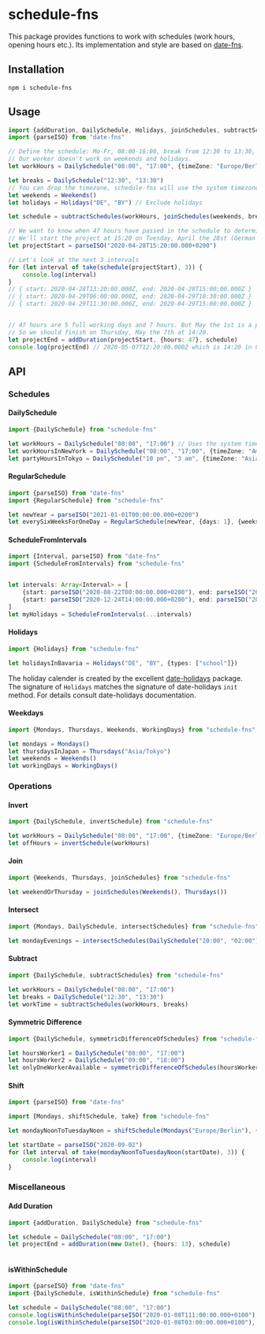 # schedule-fns

This package provides functions to work with schedules (work hours, opening hours etc.).
Its implementation and style are based on [date-fns](https://github.com/date-fns/date-fns).

## Installation

    npm i schedule-fns
    
## Usage

```typescript
import {addDuration, DailySchedule, Holidays, joinSchedules, subtractSchedules, take, Weekends} from "schedule-fns"
import {parseISO} from "date-fns"

// Define the schedule: Mo-Fr, 08:00-16:00, break from 12:30 to 13:30, German timezone.
// Our worker doesn't work on weekends and holidays.
let workHours = DailySchedule("08:00", "17:00", {timeZone: "Europe/Berlin"})

let breaks = DailySchedule("12:30", "13:30")
// You can drop the timezone, schedule-fns will use the system timezone then
let weekends = Weekends()
let holidays = Holidays("DE", "BY") // Exclude holidays

let schedule = subtractSchedules(workHours, joinSchedules(weekends, breaks, holidays))

// We want to know when 47 hours have passed in the schedule to determine the project deadline
// We'll start the project at 15:20 on Tuesday, April the 28st (German timezone)
let projectStart = parseISO("2020-04-28T15:20:00.000+0200")

// Let's look at the next 3 intervals
for (let interval of take(schedule(projectStart), 3)) {
    console.log(interval)
}
// { start: 2020-04-28T13:20:00.000Z, end: 2020-04-28T15:00:00.000Z }
// { start: 2020-04-29T06:00:00.000Z, end: 2020-04-29T10:30:00.000Z }
// { start: 2020-04-29T11:30:00.000Z, end: 2020-04-29T15:00:00.000Z }


// 47 hours are 5 full working days and 7 hours. But May the 1st is a public holiday in Germany.
// So we should finish on Thursday, May the 7th at 14:20.
let projectEnd = addDuration(projectStart, {hours: 47}, schedule)
console.log(projectEnd) // 2020-05-07T12:20:00.000Z which is 14:20 in German time

```

## API
### Schedules
#### DailySchedule

```typescript
import {DailySchedule} from "schedule-fns"

let workHours = DailySchedule("08:00", "17:00") // Uses the system timezone
let workHoursInNewYork = DailySchedule("08:00", "17:00", {timeZone: "America/New_York"})
let partyHoursInTokyo = DailySchedule("10 pm", "3 am", {timeZone: "Asia/Tokyo", timeFormat: "h a"})
```

#### RegularSchedule
```typescript
import {parseISO} from "date-fns"
import {RegularSchedule} from "schedule-fns"

let newYear = parseISO("2021-01-01T00:00:00.000+0200")
let everySixWeeksForOneDay = RegularSchedule(newYear, {days: 1}, {weeks: 6}) 
```

#### ScheduleFromIntervals

```typescript
import {Interval, parseISO} from "date-fns"
import {ScheduleFromIntervals} from "schedule-fns"


let intervals: Array<Interval> = [
    {start: parseISO("2020-08-22T00:00:00.000+0200"), end: parseISO("2020-08-31T00:00:00.000+0200")},
    {start: parseISO("2020-12-24T14:00:00.000+0200"), end: parseISO("2021-01-08T00:00:00.000+0200")}
]
let myHolidays = ScheduleFromIntervals(...intervals) 
```

#### Holidays
```typescript
import {Holidays} from "schedule-fns"

let holidaysInBavaria = Holidays("DE", "BY", {types: ["school"]}) 
```

The holiday calender is created by the excellent [date-holidays](https://github.com/commenthol/date-holidays) package.
The signature of `Holidays` matches the signature of date-holidays `init` method. For details consult date-holidays documentation.

#### Weekdays
```typescript
import {Mondays, Thursdays, Weekends, WorkingDays} from "schedule-fns"

let mondays = Mondays()
let thursdaysInJapan = Thursdays("Asia/Tokyo")
let weekends = Weekends()
let workingDays = WorkingDays() 
```
### Operations
#### Invert
```typescript
import {DailySchedule, invertSchedule} from "schedule-fns"

let workHours = DailySchedule("08:00", "17:00", {timeZone: "Europe/Berlin"})
let offHours = invertSchedule(workHours) 
```
#### Join
```typescript
import {Weekends, Thursdays, joinSchedules} from "schedule-fns"

let weekendOrThursday = joinSchedules(Weekends(), Thursdays()) 
```

#### Intersect
```typescript
import {Mondays, DailySchedule, intersectSchedules} from "schedule-fns"

let mondayEvenings = intersectSchedules(DailySchedule("20:00", "02:00"), Mondays()) 
```

#### Subtract
```typescript
import {DailySchedule, subtractSchedules} from "schedule-fns"

let workHours = DailySchedule("08:00", "17:00")
let breaks = DailySchedule("12:30", "13:30")
let workTime = subtractSchedules(workHours, breaks) 
```

#### Symmetric Difference
```typescript
import {DailySchedule, symmetricDifferenceOfSchedules} from "schedule-fns"

let hoursWorker1 = DailySchedule("08:00", "17:00")
let hoursWorker2 = DailySchedule("09:00", "18:00")
let onlyOneWorkerAvailable = symmetricDifferenceOfSchedules(hoursWorker1, hoursWorker2) 
```

#### Shift
```typescript
import {parseISO} from "date-fns"

import {Mondays, shiftSchedule, take} from "schedule-fns"

let mondayNoonToTuesdayNoon = shiftSchedule(Mondays("Europe/Berlin"), {hours: 12})

let startDate = parseISO("2020-09-02")
for (let interval of take(mondayNoonToTuesdayNoon(startDate), 3)) {
    console.log(interval)
} 
```

### Miscellaneous
#### Add Duration
```typescript
import {addDuration, DailySchedule} from "schedule-fns"

let schedule = DailySchedule("08:00", "17:00")
let projectEnd = addDuration(new Date(), {hours: 13}, schedule)
 
```
#### isWithinSchedule
```typescript
import {parseISO} from "date-fns"
import {DailySchedule, isWithinSchedule} from "schedule-fns"

let schedule = DailySchedule("08:00", "17:00")
console.log(isWithinSchedule(parseISO("2020-01-08T111:00:00.000+0100"), schedule)) // true
console.log(isWithinSchedule(parseISO("2020-01-08T03:00:00.000+0100"), schedule)) // false
 
```
